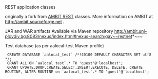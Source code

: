 REST application classes

originally a fork from [AMBIT REST](https://ambit.svn.sourceforge.net/svnroot/ambit/trunk/ambit2-all/ambit2-rest) classes.
More information on AMBIT at http://ambit.sourceforge.net .


JAR and WAR artifacts Available via Maven repository 
http://ambit.uni-plovdiv.bg:8083/nexus/index.html#nexus-search;gav~~restnet*~~~


Test database (as per aalocal-test Maven profile) 

     CREATE DATABASE `aalocal_test` /*!40100 DEFAULT CHARACTER SET utf8 */;
     GRANT ALL ON `aalocal_test`.* TO 'guest'@'localhost';
     GRANT UPDATE,DROP,CREATE,SELECT,INSERT,EXECUTE, DELETE, CREATE ROUTINE, ALTER ROUTINE on `aalocal_test`.* TO 'guest'@'localhost';
